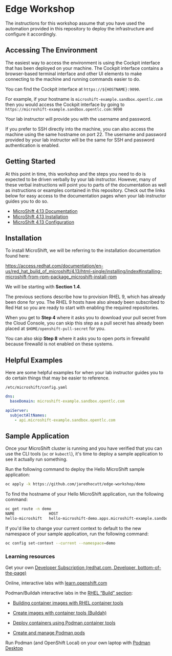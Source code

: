 # Edge Workshop

The instructions for this workshop assume that you have used the automation
provided in this repository to deploy the infrastructure and configure it
accordingly.

## Accessing The Environment

The easiest way to access the environment is using the Cockpit interface that
has been deployed on your machine. The Cockpit interface contains a
browser-based terminal interface and other UI elements to make connecting to
the machine and running commands easier to do.

You can find the Cockpit interface at `https://${HOSTNAME}:9090`.

For example, if your hostname is `microshift-example.sandbox.opentlc.com` then
you would access the Cockpit interface by going to
`https://microshift-example.sandbox.opentlc.com:9090`

Your lab instructor will provide you with the username and password.

If you prefer to SSH directly into the machine, you can also access the machine
using the same hostname on port 22. The username and password provided by your
lab instructor will be the same for SSH and password authentication is enabled.

## Getting Started

At this point in time, this workshop and the steps you need to do is expected
to be driven verbally by your lab instructor. However, many of these verbal
instructions will point you to parts of the documentation as well as
instructions or examples contained in this repository. Check out the links
below for easy access to the documentation pages when your lab instructor
guides you to do so.

- [MicroShift 4.13
  Documentation](https://access.redhat.com/documentation/en-us/red_hat_build_of_microshift/4.13)
- [MicroShift 4.13
  Installation](https://access.redhat.com/documentation/en-us/red_hat_build_of_microshift/4.13/html-single/installing)
- [MicroShift 4.13
  Configuration](https://access.redhat.com/documentation/en-us/red_hat_build_of_microshift/4.13/html-single/configuring)

## Installation

To install MicroShift, we will be referring to the installation documentation
found here:

https://access.redhat.com/documentation/en-us/red_hat_build_of_microshift/4.13/html-single/installing/index#installing-microshift-from-rpm-package_microshift-install-rpm

We will be starting with **Section 1.4**.

The previous sections describe how to provision RHEL 9, which has already been
done for you. The RHEL 9 hosts have also already been subscribed to Red Hat so
you are ready to start with enabling the required repositories.

When you get to **Step 4** where it asks you to download your pull secret from
the Cloud Console, you can skip this step as a pull secret has already been
placed at `$HOME/openshift-pull-secret` for you.

You can also skip **Step 8** where it asks you to open ports in firewalld
because firewalld is not enabled on these systems.

## Helpful Examples

Here are some helpful examples for when your lab instructor guides you to do
certain things that may be easier to reference.

`/etc/microshift/config.yaml`

```yaml
dns:
  baseDomain: microshift-example.sandbox.opentlc.com

apiServer:
  subjectAltNames:
    - api.microshift-example.sandbox.opentlc.com
```

## Sample Application

Once your MicroShift cluster is running and you have verified that you can use
the CLI tools (`oc` or `kubectl`), it's time to deploy a sample application to
see it actually run something.

Run the following command to deploy the Hello MicroShift sample application:

```bash
oc apply -k https://github.com/jaredhocutt/edge-workshop/demo
```

To find the hostname of your Hello MicroShift application, run the following
command:

```bash
oc get route -n demo
NAME               HOST                                                                ADMITTED   SERVICE            TLS
hello-microshift   hello-microshift-demo.apps.microshift-example.sandbox.opentlc.com   True       hello-microshift
```

If you'd like to change your current context to default to the new namespace of
your sample application, run the following command:

```bash
oc config set-context --current --namespace=demo
```

### Learning resources
Get your own [Developer Subscription (redhat.com, Developer, bottom-of-the-page)](https://developers.redhat.com/articles/faqs-no-cost-red-hat-enterprise-linux#)

Online, interactive labs with [learn.openshift.com](http://learn.openshift.com) 

Podman/Buildah interactive labs in the [RHEL “Build” section](https://www.redhat.com/en/interactive-labs/enterprise-linux#build):
  - [Building container images with RHEL container tools](https://www.redhat.com/en/interactive-labs/build-container-images-red-hat-enterprise-linux-container-tools)

  - [Create images with container tools (Buildah)](https://www.redhat.com/en/interactive-labs/create-images-container-tools-buildah)

  - [Deploy containers using Podman container tools](https://www.redhat.com/en/interactive-labs/deploy-containers-podman-container-tools)

  - [Create and manage Podman pods](https://www.redhat.com/en/interactive-labs/create-and-manage-podman-pods)

Run Podman (and OpenShift Local) on your own laptop with [Podman Desktop](https://podman-desktop.io/)
